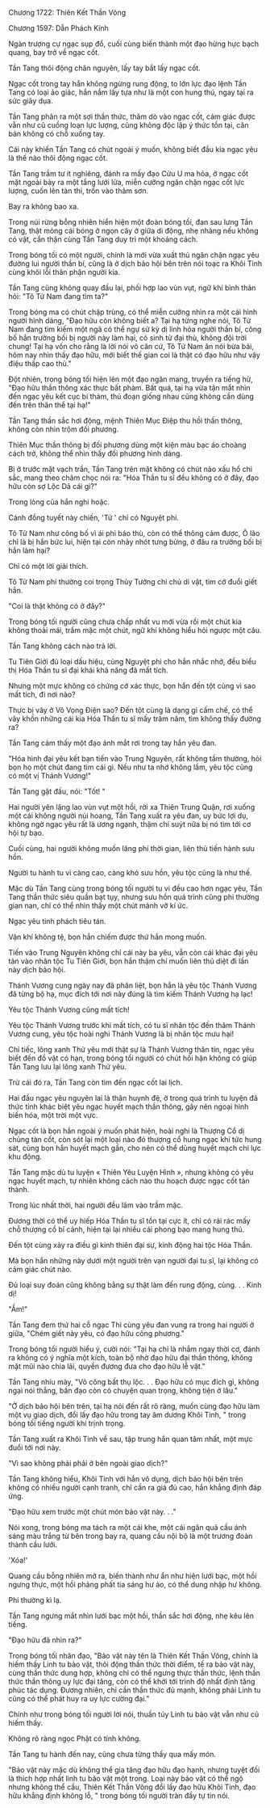 




Chương 1722: Thiên Kết Thần Võng


Chương 1597: Dẫn Phách Kính

Ngàn trượng cự ngạc sụp đổ, cuối cùng biến thành một đạo hừng hực bạch quang, bay trở về ngạc cốt.

Tần Tang thôi động chân nguyên, lấy tay bắt lấy ngạc cốt.

Ngạc cốt trong tay hắn không ngừng rung động, to lớn lực đạo lệnh Tần Tang có loại ảo giác, hắn nắm lấy tựa như là một con hung thú, ngay tại ra sức giãy dụa.

Tần Tang phân ra một sợi thần thức, thăm dò vào ngạc cốt, cảm giác được vẫn như cũ cuồng loạn lực lượng, cũng không độc lập ý thức tồn tại, căn bản không có chỗ xuống tay.

Cái này khiến Tần Tang có chút ngoài ý muốn, không biết đầu kia ngạc yêu là thế nào thôi động ngạc cốt.

Tần Tang trầm tư ít nghiêng, đánh ra mấy đạo Cửu U ma hỏa, ở ngạc cốt mặt ngoài bày ra một tầng lưới lửa, miễn cưỡng ngăn chặn ngạc cốt lực lượng, cuốn lên tàn thi, trốn vào thâm sơn.

Bay ra không bao xa.

Trong núi rừng bỗng nhiên hiển hiện một đoàn bóng tối, đan sau lưng Tần Tang, thật mỏng cái bóng ở ngọn cây ở giữa di động, nhẹ nhàng nếu không có vật, cẩn thận cùng Tần Tang duy trì một khoảng cách.

Trong bóng tối có một người, chính là mới vừa xuất thủ ngăn chặn ngạc yêu đường lui người thần bí, cũng là ở dịch bảo hội bên trên nói toạc ra Khôi Tinh cùng khôi lỗi thân phận người kia.

Tần Tang cũng không quay đầu lại, phối hợp lao vùn vụt, ngữ khí bình thản hỏi: "Tô Tử Nam đang tìm ta?"

Trong bóng ma có chút chập trùng, có thể miễn cưỡng nhìn ra một cái hình người hình dáng, "Đạo hữu còn không biết a? Tại hạ từng nghe nói, Tô Tử Nam đang tìm kiếm một ngã có thể ngự sử kỳ dị linh hỏa người thần bí, công bố hắn trưởng bối bị người này làm hại, có sinh tử đại thù, không đội trời chung! Tại hạ vốn cho rằng là lời nói vô căn cứ, Tô Tử Nam ăn nói bừa bãi, hôm nay nhìn thấy đạo hữu, mới biết thế gian coi là thật có đạo hữu như vậy điệu thấp cao thủ."

Đột nhiên, trong bóng tối hiện lên một đạo ngân mang, truyền ra tiếng hừ, "Đạo hữu thần thông xác thực bất phàm. Bất quá, tại hạ vừa tận mắt nhìn đến ngạc yêu kết cục bi thảm, thủ đoạn giống nhau cũng không cần dùng đến trên thân thể tại hạ!"

Tần Tang thần sắc hơi động, mệnh Thiên Mục Điệp thu hồi thần thông, không còn nhìn trộm đối phương.

Thiên Mục thần thông bị đối phương dùng một kiện màu bạc áo choàng cách trở, không thể nhìn thấy đối phương hình dáng.

Bị ở trước mặt vạch trần, Tần Tang trên mặt không có chút nào xấu hổ chi sắc, mang theo châm chọc nói ra: "Hóa Thần tu sĩ đều không có ở đây, đạo hữu còn sợ Lộc Dã cái gì?"

Trong lòng của hắn nghi hoặc.

Cánh đồng tuyết này chiến, 'Tử ' chỉ có Nguyệt phi.

Tô Tử Nam như công bố vì ái phi báo thù, còn có thể thông cảm được, Ô lão chỉ là bị hắn bức lui, hiện tại còn nhảy nhót tưng bừng, ở đâu ra trưởng bối bị hắn làm hại?

Chỉ có một lời giải thích.

Tô Tử Nam phi thường coi trọng Thủy Tướng chi chủ di vật, tìm cớ đuổi giết hắn.

"Coi là thật không có ở đây?"

Trong bóng tối người cũng chưa chấp nhất vu mới vừa rồi một chút kia không thoải mái, trầm mặc một chút, ngữ khí không hiểu hỏi ngược một câu.

Tần Tang không cách nào trả lời.

Tu Tiên Giới đủ loại dấu hiệu, cùng Nguyệt phi cho hắn nhắc nhở, đều biểu thị Hóa Thần tu sĩ đại khái khả năng đã mất tích.

Nhưng một mực không có chứng cớ xác thực, bọn hắn đến tột cùng vì sao mất tích, đi nơi nào?

Thực bị vây ở Vô Vọng Điện sao? Đến tột cùng là dạng gì cấm chế, có thể vây khốn những cái kia Hóa Thần tu sĩ mấy trăm năm, tìm không thấy đường ra?

Tần Tang cảm thấy một đạo ánh mắt rơi trong tay hắn yêu đan.

"Hóa hình đại yêu kết bạn tiến vào Trung Nguyên, rất không tầm thường, hỏi bọn họ một chút đang tìm cái gì. Nếu như ta nhớ không lầm, yêu tộc cũng có một vị Thánh Vương!"

Tần Tang gật đầu, nói: "Tốt! "

Hai người yên lặng lao vùn vụt một hồi, rời xa Thiên Trung Quận, rơi xuống một cái không người núi hoang, Tần Tang xuất ra yêu đan, uy bức lợi dụ, không ngờ ngạc yêu rất là ương ngạnh, thậm chí suýt nữa bị nó tìm tới cơ hội tự bạo.

Cuối cùng, hai người không muốn lãng phí thời gian, liên thủ tiến hành sưu hồn.

Người tu hành tu vi càng cao, càng khó sưu hồn, yêu tộc cũng là như thế.

Mặc dù Tần Tang cùng trong bóng tối người tu vi đều cao hơn ngạc yêu, Tần Tang thần thức siêu quần bạt tụy, nhưng sưu hồn quá trình cũng phi thường gian nan, chỉ có thể nhìn thấy một chút mảnh vỡ kí ức.

Ngạc yêu tinh phách tiêu tán.

Vận khí không tệ, bọn hắn chiếm được thứ hắn mong muốn.

Tiến vào Trung Nguyên không chỉ cái này ba yêu, vẫn còn cái khác đại yêu tản vào nhân tộc Tu Tiên Giới, bọn hắn thậm chí muốn liên thủ diệt đi lần này dịch bảo hội.

Thánh Vương cung ngày nay đã phân liệt, bọn hắn là yêu tộc Thánh Vương đã từng bộ hạ, mục đích tới nơi này đúng là tìm kiếm Thánh Vương hạ lạc!

Yêu tộc Thánh Vương cũng mất tích!

Yêu tộc Thánh Vương trước khi mất tích, có tu sĩ nhân tộc đến thăm Thánh Vương cung, yêu tộc hoài nghi Thánh Vương là bị nhân tộc mưu hại!

Chỉ tiếc, lông xanh Thử yêu mới thật sự là Thánh Vương thân tín, ngạc yêu biết đến đồ vật có hạn, trong bóng tối người có chút hối hận không có giúp Tần Tang lưu lại lông xanh Thử yêu.

Trừ cái đó ra, Tần Tang còn tìm đến ngạc cốt lai lịch.

Hai đầu ngạc yêu nguyên lai là thân huynh đệ, ở trong quá trình tu luyện đã thức tỉnh khác biệt yêu ngạc huyết mạch thần thông, gây nên ngoại hình biến hóa, một trời một vực.

Ngạc cốt là bọn hắn ngoài ý muốn phát hiện, hoài nghi là Thượng Cổ dị chủng tàn cốt, còn sót lại một loại nào đó thượng cổ hung ngạc khí tức hung sát, cùng bọn hắn huyết mạch gần, cho nên có thể dùng huyết mạch chi lực khu động.

Tần Tang mặc dù tu luyện « Thiên Yêu Luyện Hình », nhưng không có yêu ngạc huyết mạch, tự nhiên không cách nào thu hoạch được ngạc cốt tán thành.

Trong lúc nhất thời, hai người đều lâm vào trầm mặc.

Đương thời có thể uy hiếp Hóa Thần tu sĩ tồn tại cực ít, chỉ có rải rác mấy chỗ thượng cổ bí cảnh, hiện tại lại nhiều cái phong bạo mang hung thú.

Đến tột cùng xảy ra điều gì kinh thiên đại sự, kinh động hai tộc Hóa Thần.

Mà bọn hắn những này dưới một người trên vạn người đại tu sĩ, lại không có cảm giác chút nào.

Đủ loại suy đoán cũng không bằng sự thật làm đến rung động, cùng. . . Kinh dị!

"Ầm!"

Tần Tang đem thứ hai cỗ ngạc Thi cùng yêu đan vung ra trong hai người ở giữa, "Chém giết này yêu, có đạo hữu công phương."

Trong bóng tối người hiểu ý, cười nói: "Tại hạ chỉ là nhắm ngay thời cơ, đánh ra không có ý nghĩa một kích, toàn bộ nhờ đạo hữu đại thần thông, không mặt mũi nào chia lãi, quyền đương đưa cho đạo hữu lễ vật."

Tần Tang nhíu mày, "Vô công bất thụ lộc. . . Đạo hữu có mục đích gì, không ngại nói thẳng, bần đạo còn có chuyện quan trọng, không tiện ở lâu."

"Ở dịch bảo hội bên trên, tại hạ nói đến rất rõ ràng, muốn cùng đạo hữu làm một vụ giao dịch, đổi lấy đạo hữu trong tay âm dương Khôi Tinh, " trong bóng tối tiếng người khí trịnh trọng.

Tần Tang xuất ra Khôi Tinh về sau, tập trung hắn quan tâm nhất, một mực đuổi tới nơi này.

"Vì sao không phải phải ở bên ngoài giao dịch?"

Tần Tang không hiểu, Khôi Tinh với hắn vô dụng, dịch bảo hội bên trên không có nhiều người cạnh tranh, chỉ cần ra giá đủ cao, hắn khẳng định đáp ứng.

"Đạo hữu xem trước một chút món bảo vật này. . ."

Nói xong, trong bóng ma tách ra một cái khe, một cái ngân quả cầu ánh sáng màu trắng từ bên trong bay ra, quang cầu nội bộ là một trương đoàn thành cầu lưới.

'Xóa!'

Quang cầu bỗng nhiên mở ra, biến thành như ẩn như hiện lưới bạc, một hồi ngưng thực, một hồi phảng phất tia sáng hư ảo, có thể dung nhập hư không.

Phi thường kì lạ.

Tần Tang ngưng mắt nhìn lưới bạc một hồi, thần sắc hơi động, nhẹ kêu lên tiếng.

"Đạo hữu đã nhìn ra?"

Trong bóng tối nhân đạo, "Bảo vật này tên là Thiên Kết Thần Võng, chính là hiếm thấy Linh tu bảo vật, thôi động thần thức thời điểm, tế ra bảo vật này, cùng thần thức dung hợp, không chỉ có thể ngưng thực thần thức, lệnh thần thức thần thông uy lực đại tăng, còn có thể khởi tới trình độ nhất định tăng phúc tác dụng. Đương nhiên, chỉ cần thần thức đủ mạnh, không phải Linh tu cũng có thể phát huy ra uy lực cường đại."

Chính như trong bóng tối người lời nói, thuần túy Linh tu bảo vật vẫn như cũ hiếm thấy.

Không rõ ràng ngọc Phật có tính không.

Tần Tang tu hành đến nay, cũng chưa từng thấy qua mấy món.

"Bảo vật này mặc dù không thể gia tăng đạo hữu đạo hạnh, nhưng tuyệt đối là thích hợp nhất linh tu bảo vật một trong. Loại này bảo vật có thể ngộ nhưng không thể cầu, Thiên Kết Thần Võng đổi lấy đạo hữu Khôi Tinh, đạo hữu khẳng định không lỗ, " trong bóng tối người tràn đầy tự tin nói.





